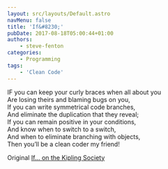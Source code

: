 ```yaml
---
layout: src/layouts/Default.astro
navMenu: false
title: 'If&#8230;'
pubDate: 2017-08-18T05:00:44+01:00
authors:
    - steve-fenton
categories:
    - Programming
tags:
    - 'Clean Code'
---
```


IF you can keep your curly braces when all about you  
Are losing theirs and blaming bugs on you,  
If you can write symmetrical code branches,  
And eliminate the duplication that they reveal;  
If you can remain positive in your conditions,  
And know when to switch to a switch,  
And when to eliminate branching with objects,  
Then you’ll be a clean coder my friend!

Original [If… on the Kipling Society](http://www.kiplingsociety.co.uk/poems_if.htm)
